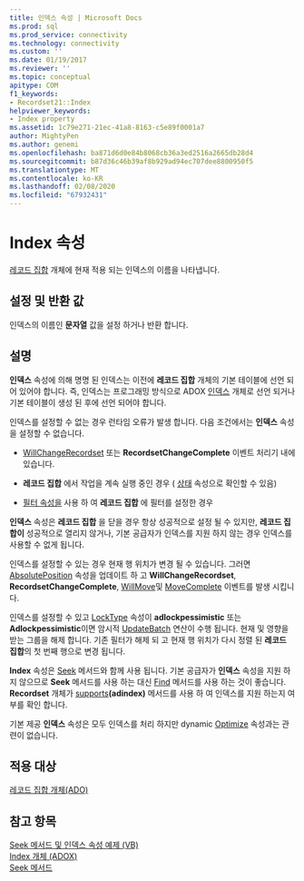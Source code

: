 ```yaml
---
title: 인덱스 속성 | Microsoft Docs
ms.prod: sql
ms.prod_service: connectivity
ms.technology: connectivity
ms.custom: ''
ms.date: 01/19/2017
ms.reviewer: ''
ms.topic: conceptual
apitype: COM
f1_keywords:
- Recordset21::Index
helpviewer_keywords:
- Index property
ms.assetid: 1c79e271-21ec-41a8-8163-c5e89f0001a7
author: MightyPen
ms.author: genemi
ms.openlocfilehash: ba871d6d0e84b8068cb36a3ed2516a2665db28d4
ms.sourcegitcommit: b87d36c46b39af8b929ad94ec707dee8800950f5
ms.translationtype: MT
ms.contentlocale: ko-KR
ms.lasthandoff: 02/08/2020
ms.locfileid: "67932431"
---
```

# <a name="index-property"></a>Index 속성
[레코드 집합](../../../ado/reference/ado-api/recordset-object-ado.md) 개체에 현재 적용 되는 인덱스의 이름을 나타냅니다.  
  
## <a name="settings-and-return-values"></a>설정 및 반환 값  
 인덱스의 이름인 **문자열** 값을 설정 하거나 반환 합니다.  
  
## <a name="remarks"></a>설명  
 **인덱스** 속성에 의해 명명 된 인덱스는 이전에 **레코드 집합** 개체의 기본 테이블에 선언 되어 있어야 합니다. 즉, 인덱스는 프로그래밍 방식으로 ADOX [인덱스](../../../ado/reference/adox-api/index-object-adox.md) 개체로 선언 되거나 기본 테이블이 생성 된 후에 선언 되어야 합니다.  
  
 인덱스를 설정할 수 없는 경우 런타임 오류가 발생 합니다. 다음 조건에서는 **인덱스** 속성을 설정할 수 없습니다.  
  
-   [WillChangeRecordset](../../../ado/reference/ado-api/willchangerecordset-and-recordsetchangecomplete-events-ado.md) 또는 **RecordsetChangeComplete** 이벤트 처리기 내에 있습니다.  
  
-   **레코드 집합** 에서 작업을 계속 실행 중인 경우 ( [상태](../../../ado/reference/ado-api/state-property-ado.md) 속성으로 확인할 수 있음)  
  
-   [필터 속성을](../../../ado/reference/ado-api/filter-property.md) 사용 하 여 **레코드 집합** 에 필터를 설정한 경우  
  
 **인덱스** 속성은 **레코드 집합** 을 닫을 경우 항상 성공적으로 설정 될 수 있지만, **레코드 집합이** 성공적으로 열리지 않거나, 기본 공급자가 인덱스를 지원 하지 않는 경우 인덱스를 사용할 수 없게 됩니다.  
  
 인덱스를 설정할 수 있는 경우 현재 행 위치가 변경 될 수 있습니다. 그러면 [AbsolutePosition](../../../ado/reference/ado-api/absoluteposition-property-ado.md) 속성을 업데이트 하 고 **WillChangeRecordset**, **RecordsetChangeComplete**, [WillMove](../../../ado/reference/ado-api/willmove-and-movecomplete-events-ado.md)및 [MoveComplete](../../../ado/reference/ado-api/willmove-and-movecomplete-events-ado.md) 이벤트를 발생 시킵니다.  
  
 인덱스를 설정할 수 있고 [LockType](../../../ado/reference/ado-api/locktype-property-ado.md) 속성이 **adlockpessimistic** 또는 **Adlockpessimistic**이면 암시적 [UpdateBatch](../../../ado/reference/ado-api/updatebatch-method.md) 연산이 수행 됩니다. 현재 및 영향을 받는 그룹을 해제 합니다. 기존 필터가 해제 되 고 현재 행 위치가 다시 정렬 된 **레코드 집합**의 첫 번째 행으로 변경 됩니다.  
  
 **Index** 속성은 [Seek](../../../ado/reference/ado-api/seek-method.md) 메서드와 함께 사용 됩니다. 기본 공급자가 **인덱스** 속성을 지원 하지 않으므로 **Seek** 메서드를 사용 하는 대신 [Find](../../../ado/reference/ado-api/find-method-ado.md) 메서드를 사용 하는 것이 좋습니다. **Recordset** 개체가 [supports](../../../ado/reference/ado-api/supports-method.md)**(adindex)** 메서드를 사용 하 여 인덱스를 지원 하는지 여부를 확인 합니다.  
  
 기본 제공 **인덱스** 속성은 모두 인덱스를 처리 하지만 dynamic [Optimize](../../../ado/reference/ado-api/optimize-property-dynamic-ado.md) 속성과는 관련이 없습니다.  
  
## <a name="applies-to"></a>적용 대상  
 [레코드 집합 개체(ADO)](../../../ado/reference/ado-api/recordset-object-ado.md)  
  
## <a name="see-also"></a>참고 항목  
 [Seek 메서드 및 인덱스 속성 예제 (VB)](../../../ado/reference/ado-api/seek-method-and-index-property-example-vb.md)   
 [Index 개체 (ADOX)](../../../ado/reference/adox-api/index-object-adox.md)   
 [Seek 메서드](../../../ado/reference/ado-api/seek-method.md)
